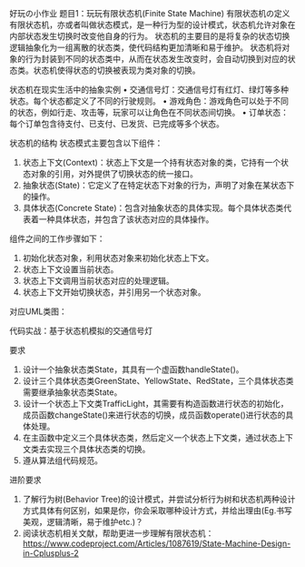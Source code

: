 好玩の小作业
题目1：玩玩有限状态机(Finite State Machine)
有限状态机の定义
有限状态机，亦或者叫做状态模式，是一种行为型的设计模式，状态机允许对象在内部状态发生切换时改变他自身的行为。
状态机的主要目的是将复杂的状态切换逻辑抽象化为一组离散的状态类，使代码结构更加清晰和易于维护。
状态机将对象的行为封装到不同的状态类中，从而在状态发生改变时，会自动切换到对应的状态类。状态机使得状态的切换被表现为类对象的切换。

状态机在现实生活中的抽象实例
•	交通信号灯：交通信号灯有红灯、绿灯等多种状态。每个状态都定义了不同的行驶规则。
•	游戏角色：游戏角色可以处于不同的状态，例如行走、攻击等，玩家可以让角色在不同状态间切换。
•	订单状态：每个订单包含待支付、已支付、已发货、已完成等多个状态。

状态机的结构
状态模式主要包含以下组件：
1.	状态上下文(Context)：状态上下文是一个持有状态对象的类，它持有一个状态对象的引用，对外提供了切换状态的统一接口。
2.	抽象状态(State)：它定义了在特定状态下对象的行为，声明了对象在某状态下的操作。
3.	具体状态(Concrete State)：包含对抽象状态的具体实现。每个具体状态类代表着一种具体状态，并包含了该状态对应的具体操作。

组件之间的工作步骤如下：
1.	初始化状态对象，利用状态对象来初始化状态上下文。
2.	状态上下文设置当前状态。
3.	状态上下文调用当前状态对应的处理逻辑。
4.	状态上下文开始切换状态，并引用另一个状态对象。

对应UML类图：
 
代码实战：基于状态机模拟的交通信号灯

要求
1.	设计一个抽象状态类State，其具有一个虚函数handleState()。
2.	设计三个具体状态类GreenState、YellowState、RedState，三个具体状态类需要继承抽象状态类State。
3.	设计一个状态上下文类TrafficLight，其需要有构造函数进行状态的初始化，成员函数changeState()来进行状态的切换，成员函数operate()进行状态的具体处理。
4.	在主函数中定义三个具体状态类，然后定义一个状态上下文类，通过状态上下文类去实现三个具体状态类的切换。
5.	遵从算法组代码规范。

进阶要求
1.	了解行为树(Behavior Tree)的设计模式，并尝试分析行为树和状态机两种设计方式具体有何区别，如果是你，你会采取哪种设计方式，并给出理由(Eg.书写美观，逻辑清晰，易于维护etc.)？
2.	阅读状态机相关文献，帮助更进一步理解有限状态机：https://www.codeproject.com/Articles/1087619/State-Machine-Design-in-Cplusplus-2
